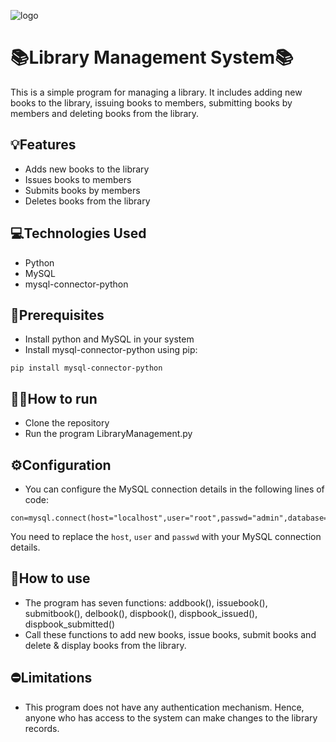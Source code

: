 ![logo](https://i.ibb.co/d0kwd3S/pngegg-1.png)
# 📚Library Management System📚

This is a simple program for managing a library. It includes adding new books to the library, issuing books to members, submitting books by members and deleting books from the library.

## 💡Features

* Adds new books to the library
* Issues books to members
* Submits books by members
* Deletes books from the library

## 💻Technologies Used

* Python
* MySQL
* mysql-connector-python

## 🧩Prerequisites

* Install python and MySQL in your system
* Install mysql-connector-python using pip:
```
pip install mysql-connector-python
```

## 🏃‍♂️How to run

* Clone the repository
* Run the program LibraryManagement.py

## ⚙️Configuration

* You can configure the MySQL connection details in the following lines of code:
```
con=mysql.connect(host="localhost",user="root",passwd="admin",database="library")
```
  You need to replace the `host`, `user` and `passwd` with your MySQL connection details.

## 🤔How to use
* The program has seven functions: addbook(), issuebook(), submitbook(), delbook(), dispbook(), dispbook_issued(), dispbook_submitted()
* Call these functions to add new books, issue books, submit books and delete & display books from the library.

## ⛔Limitations

* This program does not have any authentication mechanism. Hence, anyone who has access to the system can make changes to the library records.

